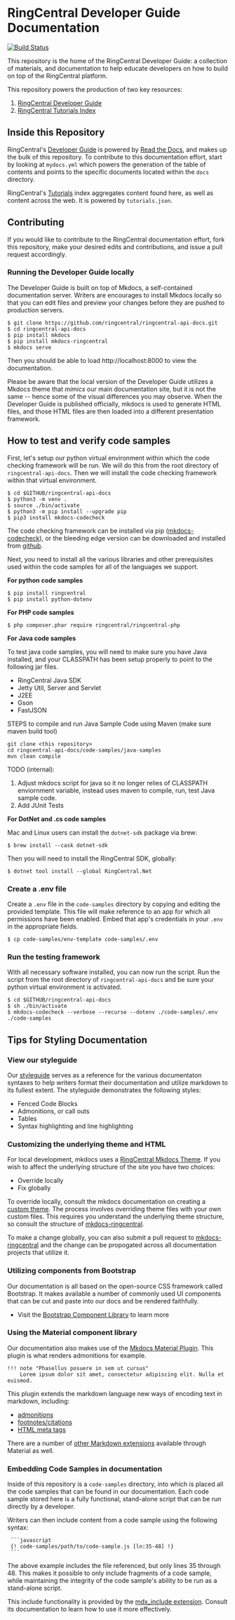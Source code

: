 # RingCentral Developer Guide Documentation

[![Build Status][specs-status-svg]][specs-status-url]

 [specs-status-svg]: https://github.com/ringcentral/ringcentral-api-docs/workflows/spec%20build/badge.svg?branch=master
 [specs-status-url]: https://github.com/ringcentral/ringcentral-api-docs/actions

This repository is the home of the RingCentral Developer Guide: a collection of materials, and documentation to help educate developers on how to build on top of the RingCentral platform.

This repository powers the production of two key resources:

1. [RingCentral Developer Guide](https://ringcentral-api-docs.readthedocs.io/en/latest/oauth/)
2. [RingCentral Tutorials Index](https://ringcentral.github.io/tutorials/)

## Inside this Repository

RingCentral's [Developer Guide](https://ringcentral-api-docs.readthedocs.io/en/latest/) is powered by [Read the Docs](https://readthedocs.org/), and makes up the bulk of this repository. To contribute to this documentation effort, start by looking at `mydocs.yml` which powers the generation of the table of contents and points to the specific documents located within the `docs` directory.

RingCentral's [Tutorials](https://ringcentral.github.io/tutorials/) index aggregates content found here, as well as content across the web. It is powered by `tutorials.json`.

## Contributing

If you would like to contribute to the RingCentral documentation effort, fork this repository, make your desired edits and contributions, and issue a pull request accordingly.

### Running the Developer Guide locally

The Developer Guide is built on top of Mkdocs, a self-contained documentation server. Writers are encourages to install Mkdocs locally so that you can edit files and preview your changes before they are pushed to production servers. 

```
$ git clone https://github.com/ringcentral/ringcentral-api-docs.git
$ cd ringcentral-api-docs
$ pip install mkdocs
$ pip install mkdocs-ringcentral
$ mkdocs serve
```

Then you should be able to load http://localhost:8000 to view the documentation.

Please be aware that the local version of the Developer Guide utilizes a Mkdocs theme that *mimics* our main documentation site, but it is not the same -- hence some of the visual differences you may observe. When the Developer Guide is published officially, mkdocs is used to generate HTML files, and those HTML files are then loaded into a different presentation framework. 

## How to test and verify code samples

First, let's setup our python virtual environment within which the code checking framework will be run. We will do this from the root directory of `ringcentral-api-docs`. Then we will install the code checking framework within that virtual environment. 

```
$ cd $GITHUB/ringcentral-api-docs
$ python3 -m venv .
$ source ./bin/activate
$ python3 -m pip install --upgrade pip
$ pip3 install mkdocs-codecheck
```

The code checking framework can be installed via pip ([mkdocs-codecheck](https://pypi.org/project/mkdocs-codecheck)), or the bleeding edge version can be downloaded and installed from [github](https://github.com/byrnereese/codechecker-mkdocs). 

Next, you need to install all the various libraries and other prerequisites used within the code samples for all of the languages we support. 

**For python code samples**
```
$ pip install ringcentral
$ pip install python-dotenv
```

**For PHP code samples**
```
$ php composer.phar require ringcentral/ringcentral-php
```

**For Java code samples**

To test java code samples, you will need to make sure you have Java installed, and your CLASSPATH has been setup properly to point to the following jar files.

* RingCentral Java SDK
* Jetty Util, Server and Servlet
* J2EE 
* Gson
* FastJSON


STEPS to compile and run Java Sample Code using Maven (make sure maven build tool)

```
git clone <this repository>
cd ringcentral-api-docs/code-samples/java-samples
mvn clean compile
```

TODO (internal):

1. Adjust mkdocs script for java so it no longer relies of CLASSPATH enviornment variable, instead uses maven to compile, run, test Java sample code.
2. Add JUnit Tests

**For DotNet and .cs code samples**

Mac and Linux users can install the `dotnet-sdk` package via brew:

```
$ brew install --cask dotnet-sdk
```

Then you will need to install the RingCentral SDK, globally:

```
$ dotnet tool install --global RingCentral.Net
```


### Create a .env file

Create a `.env` file in the `code-samples` directory by copying and editing the provided template. This file will make reference to an app for which all permissions have been enabled. Embed that app's credentials in your `.env` in the appropriate fields. 

``` 
$ cp code-samples/env-template code-samples/.env
```

### Run the testing framework

With all necessary software installed, you can now run the script. Run the script from the root directory of `ringcentral-api-docs` and be sure your python virtual environment is activated.

```
$ cd $GITHUB/ringcentral-api-docs
$ sh ./bin/activate
$ mkdocs-codecheck --verbose --recurse --dotenv ./code-samples/.env ./code-samples
```

## Tips for Styling Documentation

### View our styleguide

Our [styleguide](https://github.com/ringcentral/ringcentral-api-docs/blob/master/docs/styleguide.md) serves as a reference for the various documentaton syntaxes to help writers format their documentation and utilize markdown to its fullest extent. The styleguide demonstrates the following styles:

* Fenced Code Blocks
* Admonitions, or call outs
* Tables
* Syntax highlighting and line highlighting

### Customizing the underlying theme and HTML

For local development, mkdocs uses a [RingCentral Mkdocs Theme](https://github.com/byrnereese/mkdocs-ringcentral). If you wish to affect the underlying structure of the site you have two choices:

* Override locally
* Fix globally

To override locally, consult the mkdocs documentation on creating a [custom theme](https://www.mkdocs.org/user-guide/custom-themes/). The process involves overriding theme files with your own custom files. This requires you understand the underlying theme structure, so consult the structure of [mkdocs-ringcentral](https://github.com/byrnereese/mkdocs-ringcentral).

To make a change globally, you can also submit a pull request to [mkdocs-ringcentral](https://github.com/byrnereese/mkdocs-ringcentral) and the change can be propogated across all documentation projects that utilize it.

### Utilizing components from Bootstrap

Our documentation is all based on the open-source CSS framework called Bootstrap. It makes available a number of commonly used UI components that can be cut and paste into our docs and be rendered faithfully.

* Visit the [Bootstrap Component Library](https://getbootstrap.com/docs/4.4/components/alerts/) to learn more

### Using the Material component library

Our documentation also makes use of the [Mkdocs Material Plugin](https://squidfunk.github.io/mkdocs-material/). This plugin is what renders admonitions for example.

```
!!! note "Phasellus posuere in sem ut cursus"
    Lorem ipsum dolor sit amet, consectetur adipiscing elit. Nulla et euismod.
```

This plugin extends the markdown language new ways of encoding text in markdown, including:

* [admonitions](https://squidfunk.github.io/mkdocs-material/extensions/admonition/)
* [footnotes/citations](https://squidfunk.github.io/mkdocs-material/extensions/footnotes/)
* [HTML meta tags](https://squidfunk.github.io/mkdocs-material/extensions/metadata/)

There are a number of [other Markdown extensions](https://squidfunk.github.io/mkdocs-material/extensions/pymdown/) available through Material as well.

### Embedding Code Samples in documentation

Inside of this repository is a `code-samples` directory, into which is placed all the code samples that can be found in our documentation. Each code sample stored here is a fully functional, stand-alone script that can be run directly by a developer.

Writers can then include content from a code sample using the following syntax:

     ```javascript
     {! code-samples/path/to/code-sample.js [ln:35-48] !}
     ```

The above example includes the file referenced, but only lines 35 through 48. This makes it possible to only include fragments of a code sample, while maintaining the integrity of the code sample's ability to be run as a stand-alone script.

This include functionality is provided by the [mdx_include extension](https://github.com/neurobin/mdx_include). Consult its documentation to learn how to use it more effectively.
